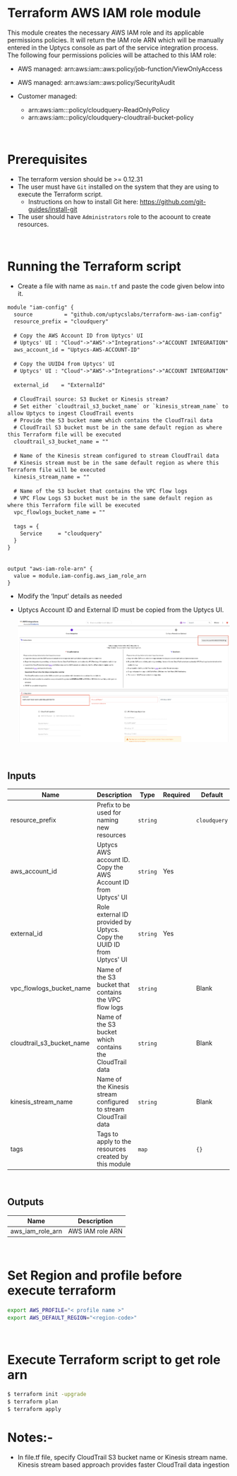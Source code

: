 # Terraform AWS IAM role module

This module creates the necessary AWS IAM role and its applicable permissions policies. It will return the IAM role ARN which will be manually entered in the Uptycs console as part of the service integration process.
The following four permissions policies will be attached to this IAM role:

- AWS managed: arn:aws:iam::aws:policy/job-function/ViewOnlyAccess
- AWS managed: arn:aws:iam::aws:policy/SecurityAudit
- Customer managed:

  - arn:aws:iam::<Customer-Account-ID>:policy/cloudquery-ReadOnlyPolicy
  - arn:aws:iam::<Customer-Account-ID>:policy/cloudquery-cloudtrail-bucket-policy

&nbsp;
# Prerequisites

- The terraform version should be >= 0.12.31
- The user must have `Git` installed on the system that they are using to execute the Terraform script.
  - Instructions on how to install Git here: https://github.com/git-guides/install-git
- The user should have `Administrators` role to the acoount to create resources.

&nbsp;
# Running the Terraform script

- Create a file with name as `main.tf` and paste the code given below into it.

```
module "iam-config" {
  source          = "github.com/uptycslabs/terraform-aws-iam-config"
  resource_prefix = "cloudquery"

  # Copy the AWS Account ID from Uptycs' UI
  # Uptycs' UI : "Cloud"->"AWS"->"Integrations"->"ACCOUNT INTEGRATION"
  aws_account_id = "Uptycs-AWS-ACCOUNT-ID"

  # Copy the UUID4 from Uptycs' UI
  # Uptycs' UI : "Cloud"->"AWS"->"Integrations"->"ACCOUNT INTEGRATION"
  
  external_id    = "ExternalId"

  # CloudTrail source: S3 Bucket or Kinesis stream?
  # Set either `cloudtrail_s3_bucket_name` or `kinesis_stream_name` to allow Uptycs to ingest CloudTrail events
  # Provide the S3 bucket name which contains the CloudTrail data
  # CloudTrail S3 bucket must be in the same default region as where this Terraform file will be executed
  cloudtrail_s3_bucket_name = ""

  # Name of the Kinesis stream configured to stream CloudTrail data
  # Kinesis stream must be in the same default region as where this Terraform file will be executed
  kinesis_stream_name = ""

  # Name of the S3 bucket that contains the VPC flow logs
  # VPC Flow Logs S3 bucket must be in the same default region as where this Terraform file will be executed
  vpc_flowlogs_bucket_name = ""

  tags = {
    Service     = "cloudquery"
  }
}


output "aws-iam-role-arn" {
  value = module.iam-config.aws_iam_role_arn
}
```
- Modify the ‘Input’ details as needed
- Uptycs Account ID and External ID must be copied from the Uptycs UI.
&nbsp;

  ![](assets/uptycs-web.png)

&nbsp;
## Inputs

| Name                      | Description                                                           | Type     | Required | Default      |
| --------------------------- | ----------------------------------------------------------------------- | ---------- | ---------- | -------------- |
| resource_prefix           | Prefix to be used for naming new resources                            | `string` |          | `cloudquery` |
| aws_account_id            | Uptycs AWS account ID. Copy the AWS Account ID from Uptycs' UI        | `string` | Yes      |              |
| external_id               | Role external ID provided by Uptycs. Copy the UUID ID from Uptycs' UI | `string` | Yes      |              |
| vpc_flowlogs_bucket_name  | Name of the S3 bucket that contains the VPC flow logs                 | `string` |          | Blank        |
| cloudtrail_s3_bucket_name | Name of the S3 bucket which contains the CloudTrail data              | `string` |          | Blank        |
| kinesis_stream_name       | Name of the Kinesis stream configured to stream CloudTrail data       | `string` |          | Blank        |
| tags                      | Tags to apply to the resources created by this module                 | `map`    |          | `{}`         |

&nbsp;
## Outputs

| Name             | Description      |
| ------------------ | ------------------ |
| aws_iam_role_arn | AWS IAM role ARN |

&nbsp;
# Set Region  and profile before execute terraform

```sh
export AWS_PROFILE="< profile name >"
export AWS_DEFAULT_REGION="<region-code>"
```
&nbsp;
# Execute Terraform script to get role arn

```sh
$ terraform init -upgrade
$ terraform plan
$ terraform apply
```

# Notes:-
- In file.tf file, specify CloudTrail S3 bucket name or Kinesis stream name. Kinesis stream based approach provides faster CloudTrail data ingestion
